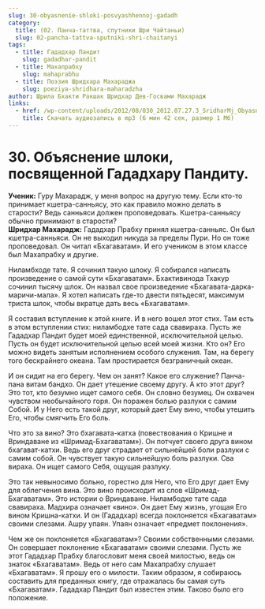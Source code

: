 ```yaml
---
slug: 30-obyasnenie-shloki-posvyashhennoj-gadadh
category:
  title: (02. Панча-таттва, спутники Шри Чайтаньи)
  slug: 02-pancha-tattva-sputniki-shri-chaitanyi
tags:
  - title: Гададхар Пандит
    slug: gadadhar-pandit
  - title: Махапрабху
    slug: mahaprabhu
  - title: Поэзия Шридхара Махараджа
    slug: poeziya-shridhara-maharadzha
author: Шрила Бхакти Ракшак Шридхар Дев-Госвами Махарадж
links:
  - href: /wp-content/uploads/2012/08/030_2012.07.27.3_SridharMj_Obyasneniye_shloki_posvyawennoy_Gadadharu_Panditu.mp3
    title: Скачать аудиозапись в mp3 (6 мин 42 сек, размер 1 Мб)
---
```


# 30. Объяснение шлоки, посвященной Гададхару Пандиту.

**Ученик:** Гуру Махарадж, у меня вопрос на другую тему. Если кто-то принимает кшетра-санньясу, это как правило можно делать в старости? Ведь санньяси должен проповедовать. Кшетра-санньясу обычно принимают в старости?\
**Шридхар Махарадж:** Гададхар Прабху принял кшетра-санньяс. Он был кшетра-санньяси. Он не выходил никуда за пределы Пури. Но он тоже проповедовал. Он читал «Бхагаватам». И его учеником в этом классе был Махапрабху и другие.

Ниламбходе тате. Я сочинил такую шлоку. Я собирался написать произведение о самой сути «Бхагаватам». Бхактивинода Тхакур сочинил тысячу шлок. Он назвал свое произведение «Бхагавата-дарка-маричи-мала». Я хотел написать где-то двести пятьдесят, максимум триста шлок, чтобы вкратце дать весь «Бхагаватам».

Я составил вступление к этой книге. И в него вошел этот стих. Там есть в этом вступлении стих: ниламбодхе тате сада свавираха. Пусть же Гададхар Пандит будет моей единственной, исключительной целью. Пусть он будет исключительной целью всей моей жизни. Кто он? Его можно видеть занятым исполнением особого служения. Там, на берегу того бескрайнего океана. Там простирается безграничный океан.

И он сидит на его берегу. Чем он занят? Какое его служение? Панча-пана витам бандхо. Он дает утешение своему другу. А кто этот друг? Это тот, кто безумно ищет самого себя. Он словно безумец. Он охвачен чувством необычайного горя. Он поражен болью разлуки с самим Собой. И у Него есть такой друг, который дает Ему вино, чтобы утешить Его, чтобы смягчить Его боль.

Что это за вино? Это бхагавата-катха (повествования о Кришне и Вриндаване из «Шримад-Бхагаватам»). Он потчует своего друга вином бхагават-катхи. Ведь его друг страдает от сильнейшей боли разлуки с самим собой. Он чувствует такую сильнейшую боль разлуки. Сва вираха. Он ищет самого Себя, ощущая разлуку.

Это так невыносимо больно, горестно для Него, что Его друг дает Ему для облегчения вина. Это вино происходит из слов «Шримад-Бхагаватам». Это истории о Вриндаване. Ниламбодхе тате сада свавираха. Мадхира означает «вино». Он дает Ему жизнь, угощая Его вином Кришна-катхи. И он (Гададхар) всегда поклоняется «Бхагаватам» своими слезами. Ашру упаян. Упаян означает «предмет поклонения».

Чем же он поклоняется «Бхагаватам»? Своими собственными слезами. Он совершает поклонение «Бхагаватам» своими слезами. Пусть же этот Гададхар Прабху благословит меня своей милостью, ведь он знаток «Бхагаватам». Ведь от него сам Махапрабху слушает «Бхагаватам». Я прошу его о милости. Таким образом, я собираюсь составить для преданных книгу, где отражалась бы самая суть «Бхагаватам». Гададхар Пандит был известен этим. Таково было его положение.

